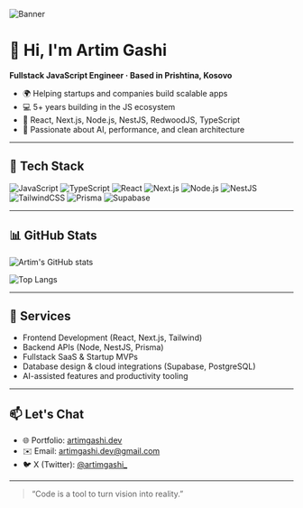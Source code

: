 ![Banner](https://github.com/gashiartim/gashiartim/assets/banner.png)

# 👋 Hi, I'm Artim Gashi

**Fullstack JavaScript Engineer · Based in Prishtina, Kosovo**

- 🌍 Helping startups and companies build scalable apps
- 💻 5+ years building in the JS ecosystem
- 🔧 React, Next.js, Node.js, NestJS, RedwoodJS, TypeScript
- 🧠 Passionate about AI, performance, and clean architecture

---

## 🔧 Tech Stack

![JavaScript](https://img.shields.io/badge/-JavaScript-black?style=flat-square&logo=javascript)
![TypeScript](https://img.shields.io/badge/-TypeScript-3178C6?style=flat-square&logo=typescript&logoColor=white)
![React](https://img.shields.io/badge/-React-61DAFB?style=flat-square&logo=react&logoColor=white)
![Next.js](https://img.shields.io/badge/-Next.js-000?style=flat-square&logo=next.js)
![Node.js](https://img.shields.io/badge/-Node.js-339933?style=flat-square&logo=node.js&logoColor=white)
![NestJS](https://img.shields.io/badge/-NestJS-E0234E?style=flat-square&logo=nestjs&logoColor=white)
![TailwindCSS](https://img.shields.io/badge/-Tailwind-06B6D4?style=flat-square&logo=tailwind-css)
![Prisma](https://img.shields.io/badge/-Prisma-2D3748?style=flat-square&logo=prisma)
![Supabase](https://img.shields.io/badge/-Supabase-3ECF8E?style=flat-square&logo=supabase)

---

## 📊 GitHub Stats

![Artim's GitHub stats](https://github-readme-stats.vercel.app/api?username=gashiartim&show_icons=true&theme=tokyonight)

![Top Langs](https://github-readme-stats.vercel.app/api/top-langs/?username=gashiartim&layout=compact&theme=tokyonight)

---

## 🧩 Services

- Frontend Development (React, Next.js, Tailwind)
- Backend APIs (Node, NestJS, Prisma)
- Fullstack SaaS & Startup MVPs
- Database design & cloud integrations (Supabase, PostgreSQL)
- AI-assisted features and productivity tooling

---

## 📫 Let's Chat

- 🌐 Portfolio: [artimgashi.dev](https://www.artimgashi.dev)
- ✉️ Email: [artimgashi.dev@gmail.com](mailto:artimgashi.dev@gmail.com)
- 🐦 X (Twitter): [@artimgashi_](https://twitter.com/artimgashi_)

---

> “Code is a tool to turn vision into reality.”
